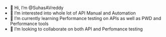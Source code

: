 - 👋 Hi, I’m @SuhasAVreddy
- 👀 I’m interested into whole lot of API Manual and Automation
- 🌱 I’m currently learning Performance testing on APIs as well as PWD and Performance tools 
- 💞️ I’m looking to collaborate on both API and Perfomance testing

<!---
SuhasAVreddy/SuhasAVreddy is a ✨ special ✨ repository because its `README.md` (this file) appears on your GitHub profile.
You can click the Preview link to take a look at your changes.
--->

